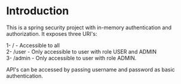 # Introduction

This is a spring security project with in-memory authentication and authorization. It exposes three URI's:

1- / - Accessible to all <br>
2- /user - Only accessible to user with role USER and ADMIN <br>
3- /admin - Only accessible to user with role ADMIN. <br>

API's can be accessed by passing username and password as basic authentication. <br>

